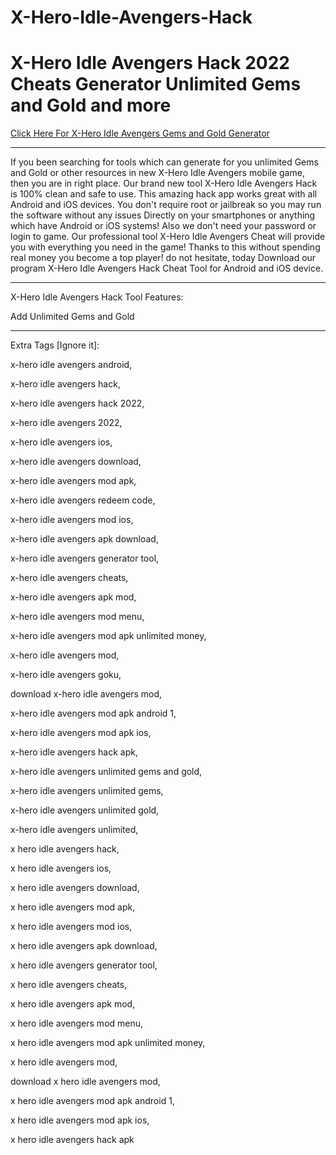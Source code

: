 # X-Hero-Idle-Avengers-Hack

# X-Hero Idle Avengers Hack 2022 Cheats Generator Unlimited Gems and Gold and more

[Click Here For X-Hero Idle Avengers Gems and Gold Generator](https://gamergeek.xyz/cofb/)

----

If you been searching for tools which can generate for you unlimited Gems and Gold or other resources in new X-Hero Idle Avengers mobile game, then you are in right place. Our brand new tool X-Hero Idle Avengers Hack is 100% clean and safe to use. This amazing hack app works great with all Android and iOS devices. You don't require root or jailbreak so you may run the software without any issues Directly on your smartphones or anything which have Android or iOS systems! Also we don't need your password or login to game. Our professional tool X-Hero Idle Avengers Cheat will provide you with everything you need in the game! Thanks to this without spending real money you become a top player! do not hesitate, today Download our program X-Hero Idle Avengers Hack Cheat Tool for Android and iOS device.

----

X-Hero Idle Avengers Hack Tool Features:

Add Unlimited Gems and Gold

---

Extra Tags [Ignore it]:

x-hero idle avengers android,

x-hero idle avengers hack,

x-hero idle avengers hack 2022,

x-hero idle avengers 2022,

x-hero idle avengers ios,

x-hero idle avengers download,

x-hero idle avengers mod apk,

x-hero idle avengers redeem code,

x-hero idle avengers mod ios,

x-hero idle avengers apk download,

x-hero idle avengers generator tool,

x-hero idle avengers cheats,

x-hero idle avengers apk mod,

x-hero idle avengers mod menu,

x-hero idle avengers mod apk unlimited money,

x-hero idle avengers mod,

x-hero idle avengers goku,

download x-hero idle avengers mod,

x-hero idle avengers mod apk android 1,

x-hero idle avengers mod apk ios,

x-hero idle avengers hack apk,

x-hero idle avengers unlimited gems and gold,

x-hero idle avengers unlimited gems,

x-hero idle avengers unlimited gold,

x-hero idle avengers unlimited,

x hero idle avengers hack,

x hero idle avengers ios,

x hero idle avengers download,

x hero idle avengers mod apk,

x hero idle avengers mod ios,

x hero idle avengers apk download,

x hero idle avengers generator tool,

x hero idle avengers cheats,

x hero idle avengers apk mod,

x hero idle avengers mod menu,

x hero idle avengers mod apk unlimited money,

x hero idle avengers mod,

download x hero idle avengers mod,

x hero idle avengers mod apk android 1,

x hero idle avengers mod apk ios,

x hero idle avengers hack apk
